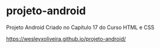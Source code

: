 # projeto-android
Projeto Android Criado no Capítulo 17 do Curso HTML e CSS

https://wesleyxoliveira.github.io/projeto-android/